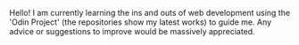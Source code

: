 Hello! I am currently learning the ins and outs of web development using the 'Odin Project' (the repositories show my latest works) to guide me. Any advice or suggestions to improve would be massively appreciated.



<!---
SamHughes971/SamHughes971 is a ✨ special ✨ repository because its `README.md` (this file) appears on your GitHub profile.
You can click the Preview link to take a look at your changes.
--->
